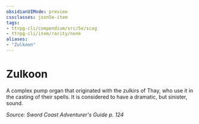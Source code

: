 ```yaml
---
obsidianUIMode: preview
cssclasses: json5e-item
tags:
- ttrpg-cli/compendium/src/5e/scag
- ttrpg-cli/item/rarity/none
aliases: 
- "Zulkoon"
---
```

# Zulkoon


A complex pump organ that originated with the zulkirs of Thay, who use it in the casting of their spells. It is considered to have a dramatic, but sinister, sound.

*Source: Sword Coast Adventurer's Guide p. 124*
